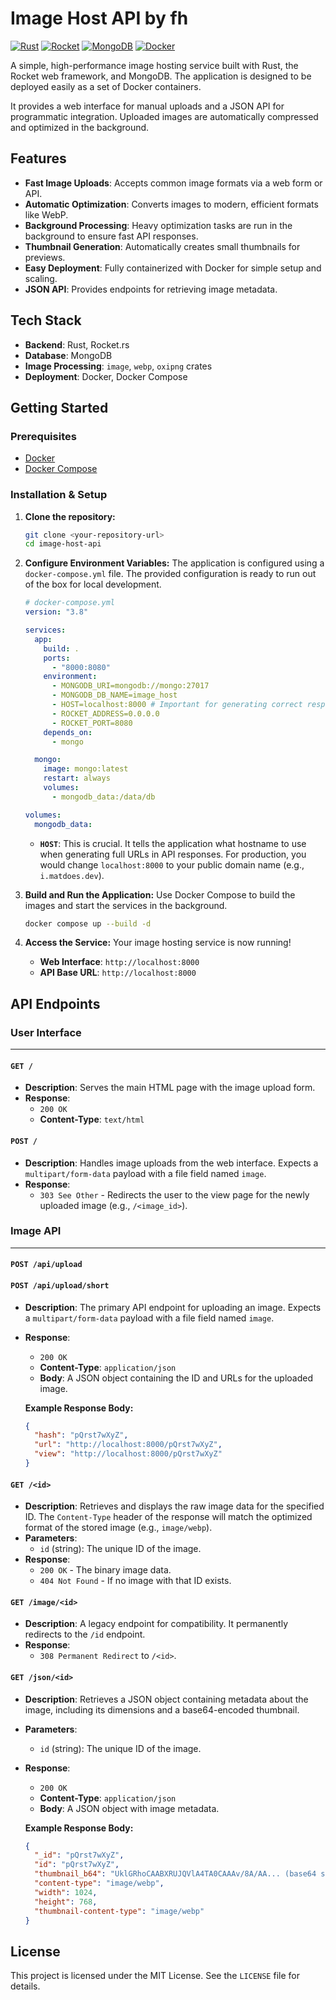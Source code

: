 # Image Host API by fh

[![Rust](https://img.shields.io/badge/rust-%23000000.svg?style=for-the-badge&logo=rust&logoColor=white)](https://www.rust-lang.org/)
[![Rocket](https://img.shields.io/badge/Rocket-000000?style=for-the-badge&logo=rocket&logoColor=white)](https://rocket.rs/)
[![MongoDB](https://img.shields.io/badge/MongoDB-%234ea94b.svg?style=for-the-badge&logo=mongodb&logoColor=white)](https://www.mongodb.com/)
[![Docker](https://img.shields.io/badge/docker-%230db7ed.svg?style=for-the-badge&logo=docker&logoColor=white)](https://www.docker.com/)

A simple, high-performance image hosting service built with Rust, the Rocket web framework, and MongoDB. The application is designed to be deployed easily as a set of Docker containers.

It provides a web interface for manual uploads and a JSON API for programmatic integration. Uploaded images are automatically compressed and optimized in the background.

## Features

- **Fast Image Uploads**: Accepts common image formats via a web form or API.
- **Automatic Optimization**: Converts images to modern, efficient formats like WebP.
- **Background Processing**: Heavy optimization tasks are run in the background to ensure fast API responses.
- **Thumbnail Generation**: Automatically creates small thumbnails for previews.
- **Easy Deployment**: Fully containerized with Docker for simple setup and scaling.
- **JSON API**: Provides endpoints for retrieving image metadata.

## Tech Stack

- **Backend**: Rust, Rocket.rs
- **Database**: MongoDB
- **Image Processing**: `image`, `webp`, `oxipng` crates
- **Deployment**: Docker, Docker Compose

## Getting Started

### Prerequisites

- [Docker](https://docs.docker.com/get-docker/)
- [Docker Compose](https://docs.docker.com/compose/install/)

### Installation & Setup

1.  **Clone the repository:**
    ```bash
    git clone <your-repository-url>
    cd image-host-api
    ```

2.  **Configure Environment Variables:**
    The application is configured using a `docker-compose.yml` file. The provided configuration is ready to run out of the box for local development.

    ```yaml
    # docker-compose.yml
    version: "3.8"

    services:
      app:
        build: .
        ports:
          - "8000:8080"
        environment:
          - MONGODB_URI=mongodb://mongo:27017
          - MONGODB_DB_NAME=image_host
          - HOST=localhost:8000 # Important for generating correct response URLs
          - ROCKET_ADDRESS=0.0.0.0
          - ROCKET_PORT=8080
        depends_on:
          - mongo

      mongo:
        image: mongo:latest
        restart: always
        volumes:
          - mongodb_data:/data/db

    volumes:
      mongodb_data:
    ```
    - **`HOST`**: This is crucial. It tells the application what hostname to use when generating full URLs in API responses. For production, you would change `localhost:8000` to your public domain name (e.g., `i.matdoes.dev`).

3.  **Build and Run the Application:**
    Use Docker Compose to build the images and start the services in the background.

    ```bash
    docker compose up --build -d
    ```

4.  **Access the Service:**
    Your image hosting service is now running!
    - **Web Interface**: `http://localhost:8000`
    - **API Base URL**: `http://localhost:8000`

## API Endpoints

### User Interface

---

#### `GET /`

-   **Description**: Serves the main HTML page with the image upload form.
-   **Response**:
    -   `200 OK`
    -   **Content-Type**: `text/html`

#### `POST /`

-   **Description**: Handles image uploads from the web interface. Expects a `multipart/form-data` payload with a file field named `image`.
-   **Response**:
    -   `303 See Other` - Redirects the user to the view page for the newly uploaded image (e.g., `/<image_id>`).

### Image API

---

#### `POST /api/upload`
#### `POST /api/upload/short`

-   **Description**: The primary API endpoint for uploading an image. Expects a `multipart/form-data` payload with a file field named `image`.
-   **Response**:
    -   `200 OK`
    -   **Content-Type**: `application/json`
    -   **Body**: A JSON object containing the ID and URLs for the uploaded image.

    **Example Response Body:**
    ```json
    {
      "hash": "pQrst7wXyZ",
      "url": "http://localhost:8000/pQrst7wXyZ",
      "view": "http://localhost:8000/pQrst7wXyZ"
    }
    ```

#### `GET /<id>`

-   **Description**: Retrieves and displays the raw image data for the specified ID. The `Content-Type` header of the response will match the optimized format of the stored image (e.g., `image/webp`).
-   **Parameters**:
    -   `id` (string): The unique ID of the image.
-   **Response**:
    -   `200 OK` - The binary image data.
    -   `404 Not Found` - If no image with that ID exists.

#### `GET /image/<id>`

-   **Description**: A legacy endpoint for compatibility. It permanently redirects to the `/id` endpoint.
-   **Response**:
    -   `308 Permanent Redirect` to `/<id>`.

#### `GET /json/<id>`

-   **Description**: Retrieves a JSON object containing metadata about the image, including its dimensions and a base64-encoded thumbnail.
-   **Parameters**:
    -   `id` (string): The unique ID of the image.
-   **Response**:
    -   `200 OK`
    -   **Content-Type**: `application/json`
    -   **Body**: A JSON object with image metadata.

    **Example Response Body:**
    ```json
    {
      "_id": "pQrst7wXyZ",
      "id": "pQrst7wXyZ",
      "thumbnail_b64": "UklGRhoCAABXRUJQVlA4TA0CAAAv/8A/AA... (base64 string)",
      "content-type": "image/webp",
      "width": 1024,
      "height": 768,
      "thumbnail-content-type": "image/webp"
    }
    ```

## License

This project is licensed under the MIT License. See the `LICENSE` file for details.